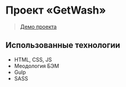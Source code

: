 # Проект «GetWash»
> [Демо проекта](https://andrey048.github.io/GetWash/)

## Использованные технологии
- HTML, CSS, JS
- Меодология БЭМ
- Gulp
- SASS
